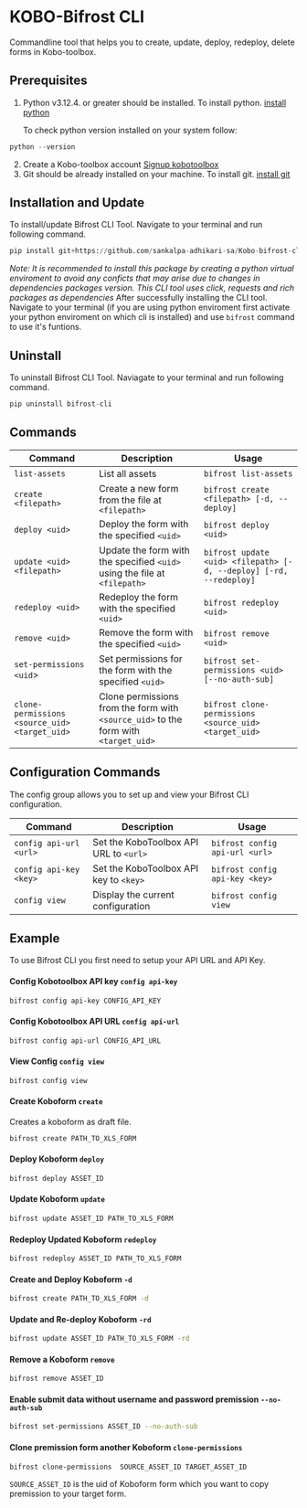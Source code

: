 
# KOBO-Bifrost CLI

Commandline tool that helps you to create, update, deploy, redeploy, delete forms in Kobo-toolbox.



## Prerequisites 
1. Python v3.12.4. or greater should be installed. To install python. [install python](https://www.python.org/downloads/)
   
   To check python version installed on your system follow:
``` python
python --version
```
2. Create a Kobo-toolbox account [Signup kobotoolbox](https://eu.kobotoolbox.org/accounts/signup/)
3. Git should be already installed on your machine. To install git. [install git](https://git-scm.com/downloads)
   
## Installation and Update
To install/update Bifrost CLI Tool. Navigate to your terminal and run following command.
```python
pip install git+https://github.com/sankalpa-adhikari-sa/Kobo-bifrost-cli
```
*Note: It is recommended to install this package by creating a python virtual enviroment to avoid any conficts that may arise due to changes in dependencies packages version. This CLI tool uses click, requests and rich packages as dependencies*
After successfully installing the CLI tool. Navigate to your terminal (if you are using python enviroment first activate your python enviroment on which cli is installed) and use `bifrost` command to use it's funtions.

## Uninstall
To uninstall Bifrost CLI Tool. Naviagate to your terminal and run following command.
```python
pip uninstall bifrost-cli
```

## Commands

|Command|	Description	|Usage|
|-------|--------------|-------------|
|`list-assets`|	List all assets|	`bifrost list-assets`|
|`create <filepath>`	|Create a new form from the file at `<filepath>`	|`bifrost create <filepath> [-d, --deploy]`|
|`deploy <uid>`	|Deploy the form with the specified `<uid>`	|`bifrost deploy <uid>`|
|`update <uid> <filepath>`	|Update the form with the specified `<uid>` using the file at `<filepath>`	|`bifrost update <uid> <filepath> [-d, --deploy] [-rd, --redeploy]`|
|`redeploy <uid>`	|Redeploy the form with the specified `<uid>`	|`bifrost redeploy <uid>`|
|`remove <uid>`	|Remove the form with the specified `<uid>`	|`bifrost remove <uid>`|
|`set-permissions <uid`>	|Set permissions for the form with the specified `<uid>`	|`bifrost set-permissions <uid> [--no-auth-sub]`|
|`clone-permissions <source_uid> <target_uid>`|	Clone permissions from the form with `<source_uid>` to the form with `<target_uid>`	|`bifrost clone-permissions <source_uid> <target_uid>`|

## Configuration Commands

The config group allows you to set up and view your Bifrost CLI configuration.

|Command|	Description|	Usage|
|---|---|---|
|`config api-url <url>`|	Set the KoboToolbox API URL to `<url>`|	`bifrost config api-url <url>`|
|`config api-key <key>`	|Set the KoboToolbox API key to `<key>`|	`bifrost config api-key <key>`|
|`config view`	|Display the current configuration|	`bifrost config view`|
## Example

To use Bifrost CLI you first need to setup your API URL and API Key.

#### Config Kobotoolbox API key ```config api-key``` 
```bash
bifrost config api-key CONFIG_API_KEY
```
#### Config Kobotoolbox API URL ```config api-url``` 
```bash
bifrost config api-url CONFIG_API_URL
```
#### View Config ```config view``` 
```bash
bifrost config view
```
#### Create Koboform ```create``` 
Creates a koboform as draft file.
```bash
bifrost create PATH_TO_XLS_FORM
```
#### Deploy Koboform ```deploy```

```bash
bifrost deploy ASSET_ID
```

#### Update Koboform ```update```

```bash
bifrost update ASSET_ID PATH_TO_XLS_FORM
```

#### Redeploy Updated Koboform ```redeploy```

```bash
bifrost redeploy ASSET_ID PATH_TO_XLS_FORM
```
#### Create and Deploy Koboform ```-d```

```bash
bifrost create PATH_TO_XLS_FORM -d
```
#### Update and Re-deploy Koboform ```-rd```

```bash
bifrost update ASSET_ID PATH_TO_XLS_FORM -rd
```

#### Remove a Koboform ```remove```
```bash
bifrost remove ASSET_ID
```
#### Enable submit data without username and password premission ```--no-auth-sub```
```bash
bifrost set-permissions ASSET_ID --no-auth-sub
```
#### Clone premission form another Koboform ```clone-permissions```
```bash
bifrost clone-permissions  SOURCE_ASSET_ID TARGET_ASSET_ID
```
```SOURCE_ASSET_ID```
 is the uid of Koboform form which you want to copy premission to your target form.

